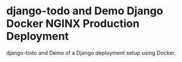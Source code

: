 # django-todo and Demo Django Docker NGINX Production Deployment

django-todo and Demo of a Django deployment setup using Docker.
